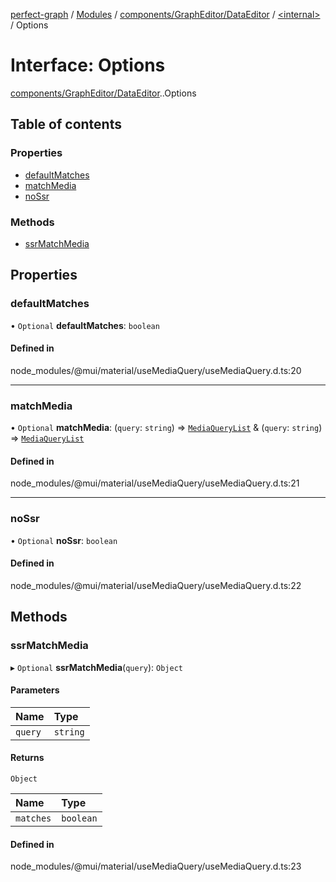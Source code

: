 [perfect-graph](../README.md) / [Modules](../modules.md) / [components/GraphEditor/DataEditor](../modules/components_GraphEditor_DataEditor.md) / [<internal\>](../modules/components_GraphEditor_DataEditor._internal_.md) / Options

# Interface: Options

[components/GraphEditor/DataEditor](../modules/components_GraphEditor_DataEditor.md).[<internal>](../modules/components_GraphEditor_DataEditor._internal_.md).Options

## Table of contents

### Properties

- [defaultMatches](components_GraphEditor_DataEditor._internal_.Options.md#defaultmatches)
- [matchMedia](components_GraphEditor_DataEditor._internal_.Options.md#matchmedia)
- [noSsr](components_GraphEditor_DataEditor._internal_.Options.md#nossr)

### Methods

- [ssrMatchMedia](components_GraphEditor_DataEditor._internal_.Options.md#ssrmatchmedia)

## Properties

### defaultMatches

• `Optional` **defaultMatches**: `boolean`

#### Defined in

node_modules/@mui/material/useMediaQuery/useMediaQuery.d.ts:20

___

### matchMedia

• `Optional` **matchMedia**: (`query`: `string`) => [`MediaQueryList`](../modules/components_GraphEditor_DataEditor._internal_.md#mediaquerylist) & (`query`: `string`) => [`MediaQueryList`](../modules/components_GraphEditor_DataEditor._internal_.md#mediaquerylist)

#### Defined in

node_modules/@mui/material/useMediaQuery/useMediaQuery.d.ts:21

___

### noSsr

• `Optional` **noSsr**: `boolean`

#### Defined in

node_modules/@mui/material/useMediaQuery/useMediaQuery.d.ts:22

## Methods

### ssrMatchMedia

▸ `Optional` **ssrMatchMedia**(`query`): `Object`

#### Parameters

| Name | Type |
| :------ | :------ |
| `query` | `string` |

#### Returns

`Object`

| Name | Type |
| :------ | :------ |
| `matches` | `boolean` |

#### Defined in

node_modules/@mui/material/useMediaQuery/useMediaQuery.d.ts:23
